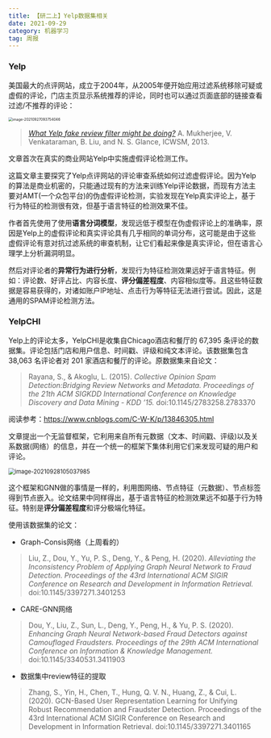 ```yaml
---
title: 【研二上】Yelp数据集相关
date: 2021-09-29
category: 机器学习
tag: 周报
---
```


### Yelp

美国最大的点评网站，成立于2004年，从2005年便开始应用过滤系统移除可疑或虚假的评论，门店主页显示系统推荐的评论，同时也可以通过页面底部的链接查看过滤/不推荐的评论：

<img src="https://cdn.jsdelivr.net/gh/juaran/juaran.github.io@image/typora/image-20210927093754046.png" alt="image-20210927093754046" style="zoom: 50%;" />

> *[What Yelp fake review filter might be doing?](https://www.google.com/url?sa=t&rct=j&q=&esrc=s&source=web&cd=1&cad=rja&uact=8&ved=0ahUKEwiwj-vJo-rOAhUH2BoKHX7IA0UQFggcMAA&url=https%3A%2F%2Fwww.aaai.org%2Focs%2Findex.php%2FICWSM%2FICWSM13%2Fpaper%2Fdownload%2F6006%2F6380&usg=AFQjCNEaT55wVWuin3v07jJBFjybxOFT4g)* A. Mukherjee, V. Venkataraman, B. Liu, and N. S. Glance, ICWSM, 2013.

文章首次在真实的商业网站Yelp中实施虚假评论检测工作。

这篇文章主要探究了Yelp点评网站的评论审查系统如何过滤虚假评论。因为Yelp的算法是商业机密的，只能通过现有的方法来训练Yelp评论数据，而现有方法主要对AMT(一个众包平台)的伪虚假评论检测，实验发现在Yelp真实评论上，基于行为特征的检测很有效，但基于语言特征的检测效果不佳。

作者首先使用了使用**语言分词模型**，发现远低于模型在伪虚假评论上的准确率，原因是Yelp上的虚假评论和真实评论具有几乎相同的单词分布，这可能是由于这些虚假评论有意对抗过滤系统的审查机制，让它们看起来像是真实评论，但在语言心理学上分析漏洞明显。

然后对评论者的**异常行为进行分析**，发现行为特征检测效果远好于语言特征。例如：评论数、好评占比、内容长度、**评分偏差程度**、内容相似度等。且这些特征数据是容易获得的，对诸如账户IP地址、点击行为等特征无法进行尝试。因此，这是通用的SPAM评论检测方法。

### YelpCHI

Yelp上的评论太多，YelpCHI是收集自Chicago酒店和餐厅的 67,395 条评论的数据集。评论包括门店和用户信息、时间戳、评级和纯文本评论。该数据集包含38,063 名评论者对 201 家酒店和餐厅的评论。原数据集来自论文：

> Rayana, S., & Akoglu, L. (2015). *Collective Opinion Spam Detection:Bridging Review Networks and Metadata. Proceedings of the 21th ACM SIGKDD International Conference on Knowledge Discovery and Data Mining - KDD ’15.* doi:10.1145/2783258.2783370

阅读参考：https://www.cnblogs.com/C-W-K/p/13846305.html

文章提出一个无监督框架，它利用来自所有元数据（文本、时间戳、评级)以及关系数据(网络）的信息，并在一个统一的框架下集体利用它们来发现可疑的用户和评论。

<img src="https://cdn.jsdelivr.net/gh/juaran/juaran.github.io@image/typora/image-20210928105037985.png" alt="image-20210928105037985" style="zoom: 80%;" />

这个框架和GNN做的事情是一样的，利用图网络、节点特征（元数据）、节点标签得到节点嵌入。论文结果中同样得出，基于语言特征的检测效果远不如基于行为特征。特别是**评分偏差程度**和评分极端化特征。

 

使用该数据集的论文：

* Graph-Consis网络（上周看的）

> Liu, Z., Dou, Y., Yu, P. S., Deng, Y., & Peng, H. (2020). *Alleviating the Inconsistency Problem of Applying Graph Neural Network to Fraud Detection. Proceedings of the 43rd International ACM SIGIR Conference on Research and Development in Information Retrieval.* doi:10.1145/3397271.3401253

* CARE-GNN网络

> Dou, Y., Liu, Z., Sun, L., Deng, Y., Peng, H., & Yu, P. S. (2020). *Enhancing Graph Neural Network-based Fraud Detectors against Camouflaged Fraudsters. Proceedings of the 29th ACM International Conference on Information & Knowledge Management.* doi:10.1145/3340531.3411903

* 数据集中review特征的提取

> Zhang, S., Yin, H., Chen, T., Hung, Q. V. N., Huang, Z., & Cui, L. (2020). GCN-Based User Representation Learning for Unifying Robust Recommendation and Fraudster Detection. Proceedings of the 43rd International ACM SIGIR Conference on Research and Development in Information Retrieval. doi:10.1145/3397271.3401165